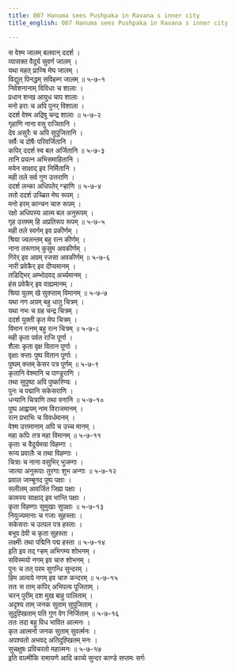 ```yaml
---
title: 007 Hanuma sees Pushpaka in Ravana s inner city
title_english: 007 Hanuma sees Pushpaka in Ravana s inner city

---
```

स वेश्म जालम् बलवान् ददर्श ।  
व्यासक्त वैदूर्य सुवर्ण जालम् ।  
यथा महत् प्राव्ऱ्षि मेघ जालम् ।  
विद्युत् पिनद्धम् सविहम्ग जालम् ॥ ५-७-१  
निवेशनानाम् विविधाः च शालाः ।  
प्रधान शन्ख आयुध चाप शालाः ।  
मनो हराः च अपि पुनर् विशाला ।  
ददर्श वेश्म अद्रिषु चन्द्र शालाः ॥ ५-७-२  
गृहाणि नाना वसु राजितानि ।  
देव असुरैः च अपि सुपूजितानि ।  
सर्वैः च दोषैः परिवर्जितानि ।  
कपिर् ददर्श स्व बल अर्जितानि ॥ ५-७-३  
तानि प्रयत्न अभिसमाहितानि ।  
मयेन साक्षाद् इव निर्मितानि ।  
मही तले सर्व गुण उत्तराणि ।  
ददर्श लन्का अधिपतेर् ग्ऱ्हाणि ॥ ५-७-४  
ततो ददर्श उच्च्रित मेघ रूपम् ।  
मनो हरम् कान्चन चारु रूपम् ।  
रक्षो अधिपस्य आत्म बल अनुरूपम् ।  
गृह उत्तमम् हि अप्रतिरूप रूपम् ॥ ५-७-५  
मही तले स्वर्गम् इव प्रकीर्णम् ।  
श्रिया ज्वलन्तम् बहु रत्न कीर्णम् ।  
नाना तरूणाम् कुसुम अवकीर्णम् ।  
गिरेर् इव अग्रम् रजसा अवकीर्णम् ॥ ५-७-६  
नारी प्रवेकैर् इव दीप्यमानम् ।  
तडिद्भिर् अम्भोदवद् अर्च्यमानम् ।  
हंस प्रवेकैर् इव वाह्यमानम् ।  
श्रिया युतम् खे सुक्ऱ्ताम् विमानम् ॥ ५-७-७  
यथा नग अग्रम् बहु धातु चित्रम् ।  
यथा नभः च ग्रह चन्द्र चित्रम् ।  
ददर्श युक्ती कृत मेघ चित्रम् ।  
विमान रत्नम् बहु रत्न चित्रम् ॥ ५-७-८  
मही कृता पर्वत राजि पूर्णा ।  
शैलाः कृता वृक्ष वितान पूर्णाः ।  
वृक्षाः क्ऱ्ताः पुष्प वितान पूर्णाः ।  
पुष्पम् क्ऱ्तम् केसर पत्र पूर्णम् ॥ ५-७-९  
कृतानि वेश्मानि च पाण्डुराणि ।  
तथा सुपुष्पा अपि पुष्करिण्यः ।  
पुनः च पद्मानि सकेसराणि ।  
धन्यानि चित्राणि तथा वनानि ॥ ५-७-१०  
पुष्प आह्वयम् नाम विराजमानम् ।  
रत्न प्रभाभिः च विवर्धमानम् ।  
वेश्म उत्तमानाम् अपि च उच्च मानम् ।  
महा कपिः तत्र महा विमानम् ॥ ५-७-११  
कृताः च वैदूर्यमया विहम्गा ।  
रूप्य प्रवालैः च तथा विहम्गाः ।  
चित्राः च नाना वसुभिर् भुजम्गा ।  
जात्या अनुरूपाः तुरगाः शुभ अन्गाः ॥ ५-७-१२  
प्रवाल जाम्बूनद पुष्प पक्षाः ।  
सलीलम् आवर्जित जिह्म पक्षाः ।  
कामस्य साक्षाद् इव भान्ति पक्षाः ।  
कृता विहम्गाः सुमुखाः सुपक्षाः ॥ ५-७-१३  
नियुज्यमानाः च गजाः सुहस्ताः ।  
सकेसराः च उत्पल पत्र हस्ताः ।  
बभूव देवी च कृता सुहस्ता ।  
लक्ष्मीः तथा पद्मिनि पद्म हस्ता ॥ ५-७-१४  
इति इव तद् ग्ऱ्हम् अभिगम्य शोभनम् ।  
सविस्मयो नगम् इव चारु शोभनम् ।  
पुनः च तत् परम सुगन्धि सुन्दरम् ।  
हिम अत्यये नगम् इव चारु कन्दरम् ॥ ५-७-१५  
ततः स ताम् कपिर् अभिपत्य पूजिताम् ।  
चरन् पुरीम् दश मुख बाहु पालिताम् ।  
अदृश्य ताम् जनक सुताम् सुपूजिताम् ।  
सुदुह्खिताम् पति गुण वेग निर्जिताम् ॥ ५-७-१६  
ततः तदा बहु विध भावित आत्मनः ।  
कृत आत्मनो जनक सुताम् सुवर्त्मनः ।  
अपश्यतो अभवद् अतिदुह्खितम् मनः ।  
सुचक्षुषः प्रविचरतो महात्मनः ॥ ५-७-१७  
इति वाल्मीकि रामायणे आदि काव्ये सुन्दर काण्डे सप्तमः सर्गः